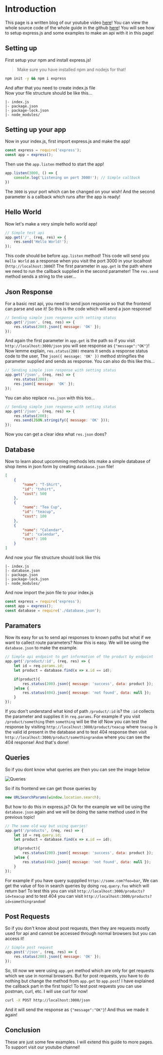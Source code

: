 # Introduction

This page is a written blog of our youtube video [here](https://www.youtube.com/watch?v=lvuBUh09wsI)! You can view the whole source code of the whole guide in the github [here](https://github.com/decimaldevteam/tutorials/tree/express.js-ep-1)! You will see how to setup express.js and some examples to make an api with it in this page!

## Setting up

First setup your npm and install express.js!

> Make sure you have installed npm and nodejs for that!

```sh
npm init -y && npm i express
```

And after that you need to create index.js file<br/>
Now your file structure should be like this...

```
|- index.js
|- package.json
|- package-lock.json
|- node_modules/
```

## Setting up your app

Now in your index.js, first import express.js and make the app!

```js
const express = require('express');
const app = express();
```

Then use the `app.listen` method to start the app!

```js
app.listen(3000, () => {
    console.log('Listening on port 3000!'); // Simple callback
})
```

The `3000` is your port which can be changed on your wish! And the second parameter is a callback which runs after the app is ready!

## Hello World

Now let's make a very simple hello world app! 

```js
// Simple test api
app.get('/', (req, res) => {
    res.send('Hello World!');
});
```

This code should be before `app.listen` method! This code will send you `Hello World` as a response when you visit the port 3000 in your localhost (`http://localhost:3000`)! The first parameter in `app.get` is the path where we need to run the callback supplied in the second parameter! The `res.send` method sends a string to the user...

## Json Response

For a basic rest api, you need to send json response so that the frontend can parse and use it! So this is the code which will send a json response!

```js
// Sending simple json response with setting status
app.get('/json', (req, res) => {
    res.status(200).json({ message: 'OK' });
});
```

And again the first parameter in `app.get` is the path so if you visit `http://localhost:3000/json` you will see response as `{"message":"OK"}`! Now lemme explain, `res.status(200)` means it sends a response status code to the user, The `json({ message: 'OK' })` method stringifies the parameter supplied and sends as response. You can also do this like this...

```js
// Sending simple json response with setting status
app.get('/json', (req, res) => {
    res.status(200);
    res.json({ message: 'OK' });
});
```

You can also replace `res.json` with this too...

```js
// Sending simple json response with setting status
app.get('/json', (req, res) => {
    res.status(200);
    res.send(JSON.stringify({ message: 'OK' }));
});
```

Now you can get a clear idea what `res.json` does?

## Database

Now to learn about upcomming methods lets make a simple database of shop items in json form by creating `database.json` file!

```json
[
    {
        "name": "T-Shirt",
        "id": "tshirt",
        "cost": 500
    },
    {
        "name": "Tea Cup",
        "id": "teacup",
        "cost": 100
    },
    {
        "name": "Calendar",
        "id": "calendar",
        "cost": 100
    }
]
```

And now your file structure should look like this

```
|- index.js
|- database.json
|- package.json
|- package-lock.json
|- node_modules/
```

And now import the json file to your index.js

```js
const express = require('express');
const app = express();
const database = require('./database.json');
```

## Paramaters

Now its easy for us to send api responses to known paths but what if we want to callect route parameters? Now this is easy. We will be using the `database.json` to make the example. 

```js
// Simple api endpoint to get information of the product by endpoint
app.get('/product/:id', (req, res) => {
    let id = req.params.id;
    let product = database.find(x => x.id == id);

    if(product){
        res.status(200).json({ message: 'success', data: product });
    }else {
        res.status(404).json({ message: 'not found', data: null });
    }
});
```

If you don't understand what kind of path `/product/:id` is? the `:id` collects the parameter and supplies it in `req.params`. For example if you visit `/product/something` then `something` will be the id! Now you can test the response by visiting `http://localhost:3000/product/teacup` where `teacup` is the valid id present in the database and to test 404 response then visit `http://localhost:3000/product/somethingrandom` where you can see the 404 response! And that's done!

## Queries

So if you dont know what queries are then you can see the image below

![Queries](https://sitebulb.com/media/1828/url-example.png)

So if its frontend we can get those queries by

```js
new URLSearchParams(window.location.search);
```

But how to do this in express.js? Ok for the example we will be using the `database.json` again and we will be doing the same method used in the previous topic!

```js
// The same old way but using queries!
app.get('/products', (req, res) => {
    let id = req.query.id;
    let product = database.find(x => x.id == id);

    if(product){
        res.status(200).json({ message: 'success', data: product });
    }else {
        res.status(404).json({ message: 'not found', data: null });
    }
});
```

For example if you have query suppplied `https://some.com?foo=bar`, We can get the value of foo in search queries by doing `req.query.foo` which will return bar! To test this you can visit `http://localhost:3000/products?id=teacup` and to test 404 you can visit `http://localhost:3000/products?id=somethingrandom`!


## Post Requests

So if you don't know about post requests, then they are requests mostly used for api and cannot be accessed through normal browsers but you can access it! 

```js
// Simple post request
app.post('/json', (req, res) => {
    res.status(200).json({ message: 'OK' });
});
```

So, till now we were using `app.get` method which are only for get requests which we use in normal browsers. But for post requests, you have to do nothing but change the method from `app.get` to `app.post`! I have explained the callback part in the first topic! To test post requests you can use postman, curl, etc. I will use curl for now!

```sh
curl -X POST http://localhost:3000/json
```

And it will send the response as `{"message":"OK"}`! And thus we made it again!

## Conclusion

These are just some few examples. I will extend this guide to more pages. To support visit our youtube channel!
